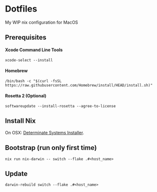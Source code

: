 # Dotfiles

My WIP nix configuration for MacOS

## Prerequisites

#### Xcode Command Line Tools

`xcode-select --install`

#### Homebrew

`/bin/bash -c "$(curl -fsSL https://raw.githubusercontent.com/Homebrew/install/HEAD/install.sh)"`

#### Rosetta 2 (Optional)

`softwareupdate --install-rosetta --agree-to-license`

## Install Nix

On OSX: [Determinate Systems Installer](https://github.com/DeterminateSystems/nix-installer).

## Bootstrap (run only first time)

`nix run nix-darwin -- switch --flake .#<host_name>`

## Update

`darwin-rebuild switch --flake .#<host_name>`
